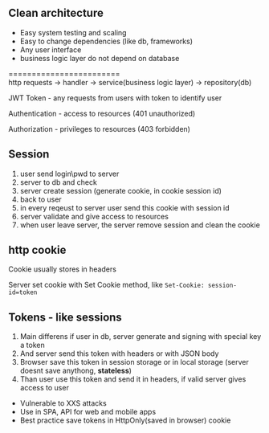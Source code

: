 ## Clean architecture
* Easy system testing and scaling
* Easy to change dependencies (like db, frameworks)
* Any user interface
* business logic layer do not depend on database<br>

========================<br>
http requests -> handler -> service(business logic layer) -> repository(db)

JWT Token - any requests from users with token to identify user

Authentication - access to resources (401 unauthorized)

Authorization - privileges to resources (403 forbidden)

## Session
1. user send login\pwd to server
2. server to db and check
3. server create session (generate cookie, in cookie session id)
4. back to user
5. in every reqeust to server user send this cookie with session id
6. server validate and give access to resources
7. when user leave server, the server remove session and clean the cookie

## http cookie
Cookie usually stores in headers

Server set cookie with Set Cookie method, like ```Set-Cookie: session-id=token```

## Tokens - like sessions
1. Main differens if user in db, server generate and signing with special key a token
2. And server send this token with headers or with JSON body
3. Browser save this token in session storage or in local storage (server doesnt save anythong, **stateless**)
4. Than user use this token and send it in headers, if valid server gives access to user
* Vulnerable to XXS attacks
* Use in SPA, API for web and mobile apps
* Best practice save tokens in HttpOnly(saved in browser) cookie
